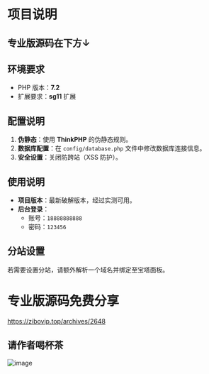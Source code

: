 # 项目说明
## 专业版源码在下方↓

## 环境要求
- PHP 版本：**7.2**
- 扩展要求：**sg11** 扩展

## 配置说明
1. **伪静态**：使用 **ThinkPHP** 的伪静态规则。
2. **数据库配置**：在 `config/database.php` 文件中修改数据库连接信息。
3. **安全设置**：关闭防跨站（XSS 防护）。

## 使用说明
- **项目版本**：最新破解版本，经过实测可用。
- **后台登录**：
  - 账号：`18888888888`
  - 密码：`123456`

## 分站设置
若需要设置分站，请额外解析一个域名并绑定至宝塔面板。

# 专业版源码免费分享
https://zibovip.top/archives/2648

## 请作者喝杯茶

![image](https://github.com/user-attachments/assets/aeaadab1-96af-4608-a4e6-479b902ff2b9)
